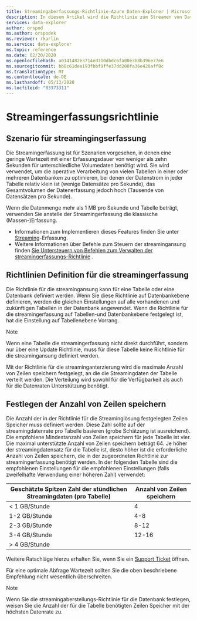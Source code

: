 ```yaml
---
title: Streamingaberfassungs-Richtlinie-Azure Daten-Explorer | Microsoft-Dokumentation
description: In diesem Artikel wird die Richtlinie zum Streamen von Daten in Azure Daten-Explorer beschrieben.
services: data-explorer
author: orspod
ms.author: orspodek
ms.reviewer: rkarlin
ms.service: data-explorer
ms.topic: reference
ms.date: 02/20/2020
ms.openlocfilehash: a0141482e3714ed710dbdc6fa00e3b8b396e77e6
ms.sourcegitcommit: bb8c61dea193fbbf9ffe37dd200fa36e428aff8c
ms.translationtype: MT
ms.contentlocale: de-DE
ms.lasthandoff: 05/13/2020
ms.locfileid: "83373311"
---
```

# <a name="streaming-ingestion-policy"></a>Streamingerfassungsrichtlinie

## <a name="streaming-ingestion-target-scenario"></a>Szenario für streamingingserfassung

Die Streamingerfassung ist für Szenarien vorgesehen, in denen eine geringe Wartezeit mit einer Erfassungsdauer von weniger als zehn Sekunden für unterschiedliche Volumedaten benötigt wird. Sie wird verwendet, um die operative Verarbeitung von vielen Tabellen in einer oder mehreren Datenbanken zu optimieren, bei denen der Datenstrom in jeder Tabelle relativ klein ist (wenige Datensätze pro Sekunde), das Gesamtvolumen der Datenerfassung jedoch hoch (Tausende von Datensätzen pro Sekunde).

Wenn die Datenmenge mehr als 1 MB pro Sekunde und Tabelle beträgt, verwenden Sie anstelle der Streamingerfassung die klassische (Massen-)Erfassung. 

* Informationen zum Implementieren dieses Features finden Sie unter [Streaming](../../ingest-data-streaming.md)-Erfassung.
* Weitere Informationen über Befehle zum Steuern der streamingansung finden [Sie Untersteuern von Befehlen zum Verwalten der streamingerfassungs-Richtlinie](../management/streamingingestion-policy.md) .

## <a name="streaming-ingestion-policy-definition"></a>Richtlinien Definition für die streamingerfassung

Die Richtlinie für die streamingansung kann für eine Tabelle oder eine Datenbank definiert werden. Wenn Sie diese Richtlinie auf Datenbankebene definieren, werden die gleichen Einstellungen auf alle vorhandenen und zukünftigen Tabellen in der Datenbank angewendet. Wenn die Richtlinie für die streamingerfassung auf Tabellen-und Datenbankebene festgelegt ist, hat die Einstellung auf Tabellenebene Vorrang.

> [!NOTE]
> Wenn eine Tabelle die streamingerfassung nicht direkt durchführt, sondern nur über eine Update Richtlinie, muss für diese Tabelle keine Richtlinie für die streamingansung definiert werden. 

Mit der Richtlinie für die streaminganterzierung wird die maximale Anzahl von Zeilen speichern festgelegt, an die die Streamingdaten der Tabelle verteilt werden. Die Verteilung wird sowohl für die Verfügbarkeit als auch für die Datenraten Unterstützung benötigt.

## <a name="setting-the-number-of-row-stores"></a>Festlegen der Anzahl von Zeilen speichern

Die Anzahl der in der Richtlinie für die Streaminglösung festgelegten Zeilen Speicher muss definiert werden. Diese Zahl sollte auf der streamingdatenrate pro Tabelle basieren (grobe Schätzung ist ausreichend).
Die empfohlene Mindestanzahl von Zeilen speichern für jede Tabelle ist vier. Die maximal unterstützte Anzahl von Zeilen speichern beträgt 64.
Je höher der streamingdatensatz für die Tabelle ist, desto höher ist die erforderliche Anzahl von Zeilen speichern, die in der zugeordneten Richtlinie zur streamingerfassung benötigt werden.
In der folgenden Tabelle sind die empfohlenen Einstellungen für die empfohlenen Einstellungen (falls zweifelhafte Verwendung einer höheren Zahl) verwendet:

|Geschätzte Spitzen Zahl der stündlichen Streamingdaten (pro Tabelle)|Anzahl von Zeilen speichern|
|----------|------|
|< 1 GB/Stunde |4|
|1-2 GB/Stunde |4-8|
|2-3 GB/Stunde |8-12|
|3-4 GB/Stunde |12-16|
| > 4 GB/Stunde |

 Weitere Ratschläge hierzu erhalten Sie, wenn Sie ein [Support Ticket](https://ms.portal.azure.com/#blade/Microsoft_Azure_Support/HelpAndSupportBlade/overview) öffnen.

Für eine optimale Abfrage Wartezeit sollten Sie die oben beschriebene Empfehlung nicht wesentlich überschreiten.

> [!NOTE]
> Wenn Sie die streamingaberstellungs-Richtlinie für die Datenbank festlegen, weisen Sie die Anzahl der für die Tabelle benötigten Zeilen Speicher mit der höchsten Datenrate zu. 
